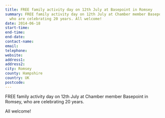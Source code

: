 ```yaml
---
title: FREE family activity day on 12th July at Basepoint in Romsey
summary: FREE family activity day on 12th July at Chamber member Basepoint in Romsey,
  who are celebrating 20 years. All welcome!
date: 2014-06-18
start-time: 
end-time: 
end-date: 
contact-name: 
email: 
telephone: 
website: 
address1: 
address2: 
city: Romsey
county: Hampshire
country: UK
postcode: 
---
```

FREE family activity day on 12th July at Chamber member Basepoint in Romsey, who are celebrating 20 years.

All welcome!

